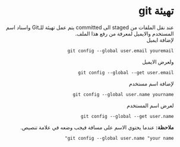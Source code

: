 <div dir="rtl">

# تهيئة git 
عند نقل الملفات من staged الى committed يتم عمل تهيئة للـGit واسناد اسم المستخدم والايميل لمعرفة من رفع هذا الملف.
<br>
لإضافة ايميل

```
git config --global user.email youremail
```
ولعرض الايميل
```
git config --global --get user.email
```
لإضافة اسم مستخدم
```
git config --global user.name yourname
```
لعرض اسم المستخدم
```
git config --global --get user.name
```
**ملاحظة:** عندما يحتوي الاسم على مسافة فيجب وضعه في علامة تنصيص.
```
git config --global user.name "your name"
```
</div>